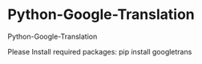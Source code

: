# Python-Google-Translation
Python-Google-Translation

Please Install required packages:
pip install googletrans
